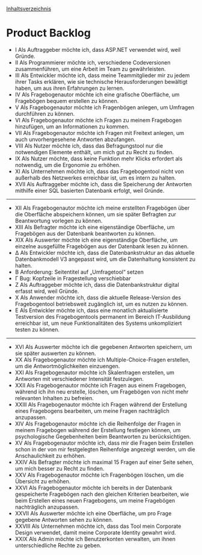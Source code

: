 [Inhaltsverzeichnis](https://github.com/FI17/Befragungstool-Dokumente/blob/master/README.md)
# Product Backlog
- I		Als Auftraggeber möchte ich, dass ASP.NET verwendet wird, weil Gründe.
- II		Als Programmierer möchte ich, verschiedene Codeversionen zusammenführen, um eine Arbeit im Team zu gewährleisten.
- III	Als Entwickler möchte ich, dass meine Teammitglieder mir zu jedem ihrer Tasks erklären, wie sie technische Herausforderungen bewältigt haben, um aus ihren Erfahrungen zu lernen.
- IV		Als Fragebogenautor möchte ich eine grafische Oberfläche, um Fragebögen bequem erstellen zu können. 
- V		Als Fragebogenautor möchte ich Fragenbögen anlegen, um Umfragen durchführen zu können.
- VI		Als Fragebogenautor möchte ich Fragen zu meinem Fragebogen hinzufügen, um an Informationen zu kommen.
- VII	Als Fragebogenautor möchte ich Fragen mit Freitext anlegen, um auch unvorhergesehene Antworten abzufangen.
- VIII	Als Nutzer möchte ich, dass das Befragungstool nur die notwendigen Elemente enthält, um mich gut zu Recht zu finden.
- IX		Als Nutzer möchte, dass keine Funktion mehr Klicks erfordert als notwendig, um die Ergonomie zu erhöhen.
- XI		Als Unternehmen möchte ich, dass das Fragebogentool nicht von außerhalb des Netzwerkes erreichbar ist, um es intern zu halten.
- XVII	Als Auftraggeber möchte ich, dass die Speicherung der Antworten mithilfe einer SQL basierten Datenbank erfolgt, weil Gründe.
---
- XII	Als Fragebogenautor möchte ich meine erstellten Fragebögen über die Oberfläche 	abspeichern können, um sie später Befragten zur Beantwortung vorlegen zu können.
- XIII	Als Befragter möchte ich eine eigenständige Oberfläche, um Fragebögen aus der Datenbank beantworten zu können.
- XIX	Als Auswerter möchte ich eine eigenständige Oberfläche, um einzelne ausgefüllte Fragebögen aus der Datenbank lesen zu können.
- Δ		Als Entwickler möchte ich, dass die Datenbankstruktur an das aktuelle Datenbankmodell V3 angepasst wird, um die Datenhaltung konsistent zu halten.
- B		Anforderung: Seitentitel auf „Umfragetool“ setzen
- Γ		Bug: Kopfzeile in Fragestellung verschiebbar
- Ζ		Als Auftraggeber möchte ich, dass die Datenbankstruktur digital erfasst wird, weil Gründe.
- X		Als Anwender möchte ich, dass die aktuelle Release-Version des Fragebogentool betriebsweit zugänglich ist, um es nutzen zu können.
- Ε		Als Entwickler möchte ich, dass eine monatlich aktualisierte Testversion des Fragebogentools permanent im Bereich IT-Ausbildung erreichbar ist, um neue Funktionalitäten des Systems unkompliziert testen zu können.
---
- XVI	Als Auswerter möchte ich die gegebenen Antworten speichern, um sie später auswerten zu 	können.
- XX		Als Fragebogenautor möchte ich Multiple-Choice-Fragen erstellen, um die Antwortmöglichkeiten einzuengen.
- XXI	Als Fragebogenautor möchte ich Skalenfragen erstellen, um Antworten mit verschiedener Intensität festzulegen.
- XXII	Als Fragebogenautor möchte ich Fragen aus einem Fragebogen, während ich ihn neu erstelle, löschen, um Fragebögen von nicht mehr relevanten Inhalten zu befreien.
- XXIII	Als Fragebogenautor möchte ich Fragen während der Erstellung eines Fragebogens 	bearbeiten, um meine Fragen nachträglich anzupassen.
- XIV	Als Fragebogenautor möchte ich die Reihenfolge der Fragen in meinem Fragebogen während 	der Erstellung festlegen können, um psychologische Gegebenheiten beim Beantworten zu 	berücksichtigen.
- XV		Als Fragebogenautor möchte ich, dass mir die Fragen beim Erstellen schon in der von mir festgelegten Reihenfolge angezeigt werden, um die Anschaulichkeit zu erhöhen.
- XXIV	Als Befragter möchte ich maximal 15 Fragen auf einer Seite sehen, um mich besser zu Recht zu finden.
- XXV	Als Fragebogenautor möchte ich Fragenbögen löschen, um die Übersicht zu erhöhen.
- XXVI	Als Fragebogenautor möchte ich bereits in der Datenbank gespeicherte Fragebögen nach den gleichen Kriterien bearbeiten, wie beim Erstellen eines neuen Fragebogens, um meine 	Fragebögen nachträglich anzupassen.
- XXVII	Als Auswerter möchte ich eine Oberfläche, um pro Frage gegebene Antworten sehen zu können.
- XXVIII	Als Unternehmen möchte ich, dass das Tool mein Corporate Design verwendet, damit meine Corporate Identity gewahrt wird. 
- XXIX	Als Admin möchte ich Benutzerkonten verwalten, um ihnen unterschiedliche Rechte zu geben.
